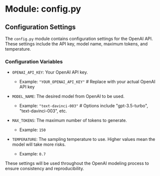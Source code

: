 # Module: config.py

## Configuration Settings

The `config.py` module contains configuration settings for the OpenAI API. These settings include the API key, model name, maximum tokens, and temperature.

### Configuration Variables

- `OPENAI_API_KEY`: Your OpenAI API key.
  - Example: `"YOUR_OPENAI_API_KEY"`  # Replace with your actual OpenAI API key

- `MODEL_NAME`: The desired model from OpenAI to be used.
  - Example: `"text-davinci-003"`  # Options include "gpt-3.5-turbo", "text-davinci-003", etc.

- `MAX_TOKENS`: The maximum number of tokens to generate.
  - Example: `150`

- `TEMPERATURE`: The sampling temperature to use. Higher values mean the model will take more risks.
  - Example: `0.7`

These settings will be used throughout the OpenAI modeling process to ensure consistency and reproducibility.
